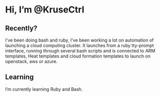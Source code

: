 # Hi, I’m @KruseCtrl

## Recently?

I've been doing bash and ruby, I've been working a lot on automation of launching a cloud computing cluster. It launches from a ruby tty-prompt interface, running through several bash scripts and is connected to ARM templates, Heat templates and cloud formation templates to launch on openstack, aws or azure.


## Learning
I’m currently learning Ruby and Bash.






<!---
KruseCtrl/KruseCtrl is a ✨ special ✨ repository because its `README.md` (this file) appears on your GitHub profile.
You can click the Preview link to take a look at your changes.
- 👀 I’m interested in ...
- 💞️ I’m looking to collaborate on ...
- 📫 How to reach me ...
--->
